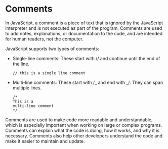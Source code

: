 # Comments

In JavaScript, a comment is a piece of text that is ignored by the JavaScript interpreter and is not executed as part of the program. Comments are used to add notes, explanations, or documentation to the code, and are intended for human readers, not the computer.

JavaScript supports two types of comments:

- Single-line comments: These start with // and continue until the end of the line.
  ```
  // this is a single line comment
  ```
- Multi-line comments: These start with /_ and end with _/. They can span multiple lines.
  ```
  /*
  This is a
  multi-line comment
  */
  ```

Comments are used to make code more readable and understandable, which is especially important when working on large or complex programs. Comments can explain what the code is doing, how it works, and why it is necessary. Comments also help other developers understand the code and make it easier to maintain and update.
